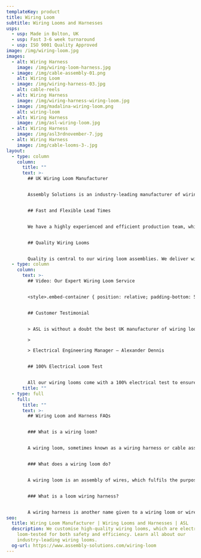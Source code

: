 ```yaml
---
templateKey: product
title: Wiring Loom
subtitle: Wiring Looms and Harnesses
usps:
  - usp: Made in Bolton, UK
  - usp: Fast 3-6 week turnaround
  - usp: ISO 9001 Quality Approved
image: /img/wiring-loom.jpg
images:
  - alt: Wiring Harness
    image: /img/wiring-loom-harness.jpg
  - image: /img/cable-assembly-01.png
    alt: Wiring Loom
  - image: /img/wiring-harness-03.jpg
    alt: cable-reels
  - alt: Wiring Harness
    image: /img/wiring-harness-wiring-loom.jpg
  - image: /img/madalina-wiring-loom.png
    alt: wiring-loom
  - alt: Wiring Harness
    image: /img/asl-wiring-loom.jpg
  - alt: Wiring Harness
    image: /img/asl3rdnovember-7.jpg
  - alt: Wiring Harness
    image: /img/cable-looms-3-.jpg
layout:
  - type: column
    column:
      title: ""
      text: >-
        ## UK Wiring Loom Manufacturer


        Assembly Solutions is an industry-leading manufacturer of wiring looms and [wiring harnesses](/wiring-harness). With 25 years of experience we have become a national supplier, establishing strong partnerships with world-class companies, including Ford, Siemens, and Vodafone. In our spacious and well-organised factory, we have created a seamless wiring harness operation, complete with 10m long wiring boards and side stock filled trolleys for all materials and tooling.


        ## Fast and Flexible Lead Times


        We have a highly experienced and efficient production team, which is why we are renowned for our fast turnaround and flexibility. Our wiring looms are generally delivered on a 3 to 6-week turnaround, however, this can vary depending on the size and complexity of the harness, which we will estimate at quoting stage. When you choose our service, you can rely on our expert team to deliver top-quality wiring looms, whilst your development engineers can dedicate their time to future projects.


        ## Quality Wiring Looms


        Quality is central to our wiring loom assemblies. We deliver wiring looms and harnesses for a variety of industries, including Automotive and Agriculture. Therefore, we take care to ensure that our looms are robust enough and perform reliably when out on the roads and farm land. All our wiring looms and harnesses are 100% electrically tested, and all our production processes conform to Quality ISO 9001. Our technical experts have the knowledge and experience at hand to find flexible solutions for any wiring loom or harness requirement.
  - type: column
    column:
      text: >-
        ## Video: Our Expert Wiring Loom Service


        <style>.embed-container { position: relative; padding-bottom: 56.25%; height: 0; overflow: hidden; max-width: 100%; } .embed-container iframe, .embed-container object, .embed-container embed { position: absolute; top: 0; left: 0; width: 100%; height: 100%; }</style><div class='embed-container'><iframe src='https://www.youtube.com/embed//TTebZ3qU9sQ' frameborder='0' allowfullscreen></iframe></div>


        ## Customer Testimonial


        > ASL is without a doubt the best UK manufacturer of wiring looms and wiring harnesses. They have been our preferred supplier for 10 years because their quality and attention to detail is none other than excellent, and they deliver when they say they will - which is something my other suppliers don’t do! For us we find working with ASL extremely easy, they are always quick to respond and support us with fast turnaround deliveries when we have urgent demands.

        >

        > Electrical Engineering Manager – Alexander Dennis


        ## 100% Electrical Loom Test


        All our wiring looms come with a 100% electrical test to ensure that the harness is functioning exactly how it should be. Our quality assurance department will not allow any wiring looms to leave the factory unless they match 100% against the customer's specifications, and that they are finished to the highest quality.
      title: ""
  - type: full
    full:
      title: ""
      text: >-
        ## Wiring Loom and Harness FAQs


        ### What is a wiring loom?


        A wiring loom, sometimes known as a wiring harness or cable assembly, is a collection of electrical wires which are connected or bound together, with the aim of transmitting electrical signals within a machine. Wiring looms are carefully arranged and bound together, and are a safer, more streamlined form of connection than large numbers of loose wires. 


        ### What does a wiring loom do?


        A wiring loom is an assembly of wires, which fulfils the purpose that multiple loose wires would fulfil within a machine. The benefits of wiring looms is that they are easier for engineers to work with, and minimise risks of damage to wires as they are bundled together and not hanging loose.


        ### What is a loom wiring harness?


        A wiring harness is another name given to a wiring loom or wire assembly. It refers to a collection of wires which are arranged into a single unit, sometimes with the same connectors so that multiple wires can transmit electricity between two points. Wiring harnesses are commonly used in manufacturing, as well as related industries such as agriculture or automotive, which rely heavily on machinery.
seo:
  title: Wiring Loom Manufacturer | Wiring Looms and Harnesses | ASL
  description: We customise high-quality wiring looms, which are electric
    loom-tested for both safety and efficiency. Learn all about our
    industry-leading wiring looms.
  og-url: https://www.assembly-solutions.com/wiring-loom
---
```

